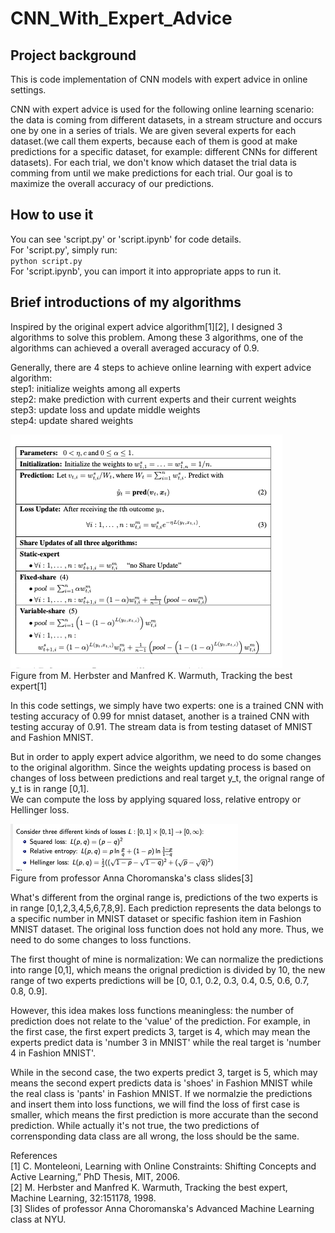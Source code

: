# CNN_With_Expert_Advice

## Project background
This is code implementation of CNN models with expert advice in online settings.

CNN with expert advice is used for the following online learning scenario: the data is coming from different datasets, in a stream structure and occurs one by one in a series of trials. We are given several experts for each dataset.(we call them experts, because each of them is good at make predictions for a specific dataset, for example: different CNNs for different datasets). For each trial, we don't know which dataset the trial data is comming from until we make predictions for each trial. Our goal is to maximize the overall accuracy of our predictions. 

## How to use it
You can see 'script.py' or 'script.ipynb' for code details.<br>
For 'script.py', simply run:<br>
`python script.py`<br>
For 'script.ipynb', you can import it into appropriate apps to run it.

## Brief introductions of my algorithms
Inspired by the original expert advice algorithm[1][2], I designed 3 algorithms to solve this problem. Among these 3 algorithms, one of the algorithms can achieved a overall averaged accuracy of 0.9. 

Generally, there are 4 steps to achieve online learning with expert advice algorithm:<br>
step1: initialize weights among all experts<br>
step2: make prediction with current experts and their current weights<br>
step3: update loss and update middle weights<br>
step4: update shared weights<br>


![Expert Advice](/images/original_expert_advice_algorithm.png)<br>
Figure from M. Herbster and Manfred K. Warmuth, Tracking the best expert[1]<br>

In this code settings, we simply have two experts: one is a trained CNN with testing accuracy of 0.99 for mnist dataset, another is a trained CNN with testing accuray of 0.91. The stream data is from testing dataset of MNIST and Fashion MNIST.

But in order to apply expert advice algorithm, we need to do some changes to the original algorithm. Since the weights updating process is based on changes of loss between predictions and real target y_t, the orignal range of y_t is in range [0,1]. <br>
We can compute the loss by applying squared loss, relative entropy or Hellinger loss.<br>

![loss functions](/images/loss.png)<br>
Figure from professor Anna Choromanska's class slides[3]<br>

What's different from the orginal range is, predictions of the two experts is in range [0,1,2,3,4,5,6,7,8,9]. Each prediction represents the data belongs to a specific number in MNIST dataset or specific fashion item in Fashion MNIST dataset. The original loss function does not hold any more. Thus, we need to do some changes to loss functions.

The first thought of mine is normalization: We can normalize the predictions into range [0,1], which means the orignal prediction is divided by 10, the new range of two experts predictions will be [0, 0.1, 0.2, 0.3, 0.4, 0.5, 0.6, 0.7, 0.8, 0.9].<br>

However, this idea makes loss functions meaningless: the number of prediction does not relate to the 'value' of the prediction. For example, in the first case, the first expert predicts 3, target is 4, which may mean the experts predict data is 'number 3 in MNIST' while the real target is 'number 4 in Fashion MNIST'.<br>

While in the second case, the two experts predict 3, target is 5, which may means the second expert predicts data is 'shoes' in Fashion MNIST while the real class is  'pants' in Fashion MNIST. If we normalzie the predictions and insert them into loss functions, we will find the loss of first case is smaller, which means the first prediction is more accurate than the second prediction. While actually it's not true, the two predictions of corrensponding data class are all wrong, the loss should be the same.<br>

References<br>
[1] C. Monteleoni, Learning with Online Constraints: Shifting Concepts and Active Learning,” PhD Thesis, MIT, 2006.<br>
[2] M. Herbster and Manfred K. Warmuth, Tracking the best expert, Machine Learning, 32:151178, 1998.<br>
[3] Slides of professor Anna Choromanska's Advanced Machine Learning class at NYU.<br>